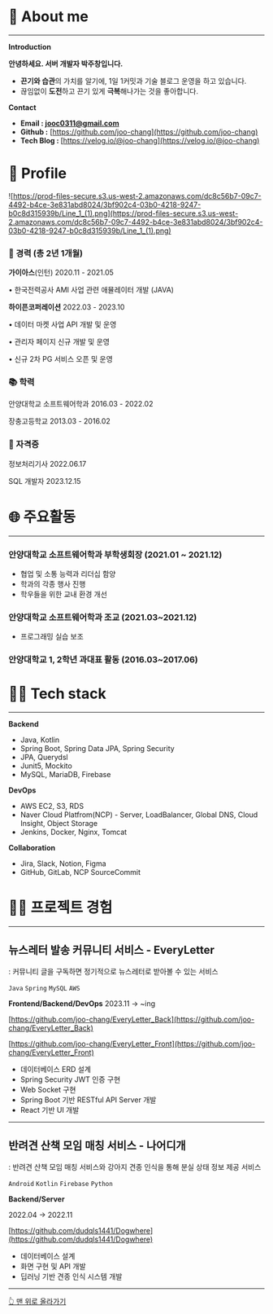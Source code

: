 

# 🙋 About me

---

**Introduction**

**안녕하세요. 서버 개발자 박주창입니다.**

- **끈기와 습관**의 가치를 알기에, 1일 1커밋과 기술 블로그 운영을 하고 있습니다.
- 끊임없이 **도전**하고 끈기 있게 **극복**해나가는 것을 좋아합니다.

**Contact**

- **Email : [jooc0311@gmail.com](mailto:jooc0311@gmail.com)**
- **Github :** [https://github.com/joo-chang](https://github.com/joo-chang)
- **Tech Blog : [](https://velog.io/@choiyunh)** [https://velog.io/@joo-chang](https://velog.io/@joo-chang)

# 🔎 Profile

![https://prod-files-secure.s3.us-west-2.amazonaws.com/dc8c56b7-09c7-4492-b4ce-3e831abd8024/3bf902c4-03b0-4218-9247-b0c8d315939b/Line_1_(1).png](https://prod-files-secure.s3.us-west-2.amazonaws.com/dc8c56b7-09c7-4492-b4ce-3e831abd8024/3bf902c4-03b0-4218-9247-b0c8d315939b/Line_1_(1).png)

### 💼 경력 (총 2년 1개월)

**가이아스**(인턴) 2020.11 - 2021.05

• 한국전력공사 AMI 사업 관련 애뮬레이터 개발 (JAVA)

**하이픈코퍼레이션** 2022.03 - 2023.10

• 데이터 마켓 사업 API 개발 및 운영

• 관리자 페이지 신규 개발 및 운영

• 신규 2차 PG 서비스 오픈 및 운영

### 📚 학력

안양대학교 소프트웨어학과 2016.03 - 2022.02

장충고등학교 2013.03 - 2016.02

### 🪪 자격증

정보처리기사 2022.06.17

SQL 개발자 2023.12.15

# 🌐 주요활동

---

### 안양대학교 소프트웨어학과 부학생회장 (2021.01 ~ 2021.12)

- 협업 및 소통 능력과 리더십 함양
- 학과의 각종 행사 진행
- 학우들을 위한 교내 환경 개선

### 안양대학교 소프트웨어학과 조교 (2021.03~2021.12)

- 프로그래밍 실습 보조

### 안양대학교 1, 2학년 과대표 활동 (2016.03~2017.06)

# 🧑‍💻 Tech stack

---

**Backend**

- Java, Kotlin
- Spring Boot, Spring Data JPA, Spring Security
- JPA, Querydsl
- Junit5, Mockito
- MySQL, MariaDB, Firebase

**DevOps**

- AWS EC2, S3, RDS
- Naver Cloud Platfrom(NCP) - Server, LoadBalancer, Global DNS, Cloud Insight, Object Storage
- Jenkins, Docker, Nginx, Tomcat

**Collaboration**

- Jira, Slack, Notion, Figma
- GitHub, GitLab, NCP SourceCommit

# 🧑‍💻 **프로젝트 경험**

---

## 뉴스레터 발송 커뮤니티 서비스 - EveryLetter

: 커뮤니티 글을 구독하면 정기적으로 뉴스레터로 받아볼 수 있는 서비스

`Java` `Spring` `MySQL` `AWS`

**Frontend/Backend/DevOps** 2023.11 → ~ing

[https://github.com/joo-chang/EveryLetter_Back](https://github.com/joo-chang/EveryLetter_Back)

[https://github.com/joo-chang/EveryLetter_Front](https://github.com/joo-chang/EveryLetter_Front)

- 데이터베이스 ERD 설계
- Spring Security JWT 인증 구현
- Web Socket 구현
- Spring Boot 기반 RESTful API Server 개발
- React 기반 UI 개발

---

## 반려견 산책 모임 매칭 서비스 - 나어디개

: 반려견 산책 모임 매칭 서비스와 강아지 견종 인식을 통해 분실 상태 정보 제공 서비스

`Android` `Kotlin` `Firebase` `Python`

**Backend/Server**

2022.04 → 2022.11

[https://github.com/dudqls1441/Dogwhere](https://github.com/dudqls1441/Dogwhere)

- 데이터베이스 설계
- 화면 구현 및 API 개발
- 딥러닝 기반 견종 인식 시스템 개발

---

[👆 맨 위로 올라가기](https://www.notion.so/a741b6e1befe4386bb62cac8eb90b461?pvs=21)